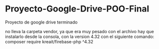 # Proyecto-Google-Drive-POO-Final
Proyecto de google drive terminado

no lleva la carpeta vendor, ya que era muy pesado con el archivo hay que instalarlo desde la consola, con la version 4.32 con el siguiente comando:
composer require kreait/firebase-php ^4.32
